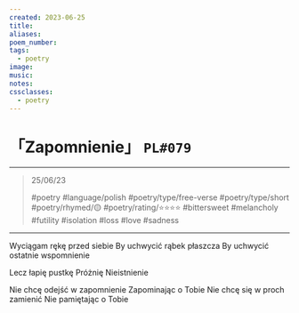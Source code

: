 ```yaml
---
created: 2023-06-25
title:
aliases:
poem_number:
tags:
  - poetry
image:
music:
notes:
cssclasses:
  - poetry
---
```

# 「Zapomnienie」 `PL#079`

---

> 25/06/23
> 
> #poetry 
> #language/polish 
> #poetry/type/free-verse #poetry/type/short 
> #poetry/rhymed/🟡 
> #poetry/rating/⭐⭐⭐⭐ 
> #bittersweet #melancholy #futility #isolation #loss #love #sadness 

---

Wyciągam rękę przed siebie
By uchwycić rąbek płaszcza
By uchwycić ostatnie wspomnienie

Lecz łapię pustkę
Próżnię
Nieistnienie

Nie chcę odejść w zapomnienie
Zapominając o Tobie
Nie chcę się w proch zamienić
Nie pamiętając o Tobie 